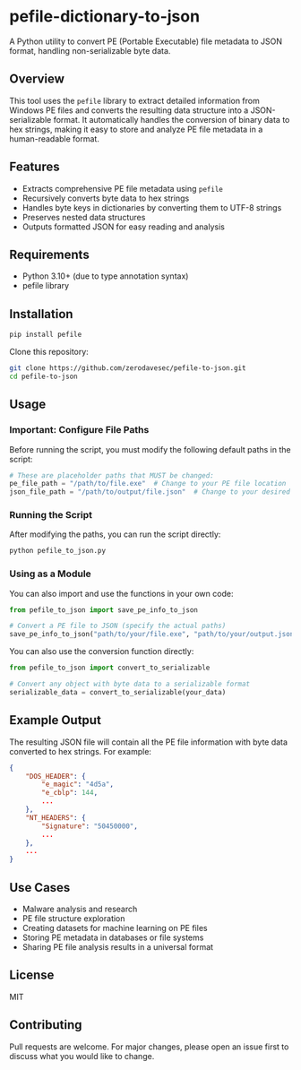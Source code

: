 # pefile-dictionary-to-json

A Python utility to convert PE (Portable Executable) file metadata to JSON format, handling non-serializable byte data.

## Overview

This tool uses the `pefile` library to extract detailed information from Windows PE files and converts the resulting data structure into a 
JSON-serializable format. It automatically handles the conversion of binary data to hex strings, making it easy to store and analyze PE file 
metadata in a human-readable format.

## Features

- Extracts comprehensive PE file metadata using `pefile`
- Recursively converts byte data to hex strings
- Handles byte keys in dictionaries by converting them to UTF-8 strings
- Preserves nested data structures
- Outputs formatted JSON for easy reading and analysis

## Requirements

- Python 3.10+ (due to type annotation syntax)
- pefile library

## Installation

```bash
pip install pefile
```

Clone this repository:
```bash
git clone https://github.com/zerodavesec/pefile-to-json.git
cd pefile-to-json
```

## Usage

### Important: Configure File Paths

Before running the script, you must modify the following default paths in the script:

```python
# These are placeholder paths that MUST be changed:
pe_file_path = "/path/to/file.exe"  # Change to your PE file location
json_file_path = "/path/to/output/file.json"  # Change to your desired output location
```

### Running the Script

After modifying the paths, you can run the script directly:

```bash
python pefile_to_json.py
```

### Using as a Module

You can also import and use the functions in your own code:

```python
from pefile_to_json import save_pe_info_to_json

# Convert a PE file to JSON (specify the actual paths)
save_pe_info_to_json("path/to/your/file.exe", "path/to/your/output.json")
```

You can also use the conversion function directly:

```python
from pefile_to_json import convert_to_serializable

# Convert any object with byte data to a serializable format
serializable_data = convert_to_serializable(your_data)
```

## Example Output

The resulting JSON file will contain all the PE file information with byte data converted to hex strings. For example:

```json
{
    "DOS_HEADER": {
        "e_magic": "4d5a",
        "e_cblp": 144,
        ...
    },
    "NT_HEADERS": {
        "Signature": "50450000",
        ...
    },
    ...
}
```

## Use Cases

- Malware analysis and research
- PE file structure exploration
- Creating datasets for machine learning on PE files
- Storing PE metadata in databases or file systems
- Sharing PE file analysis results in a universal format

## License

MIT

## Contributing

Pull requests are welcome. For major changes, please open an issue first to discuss what you would like to change.
